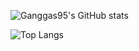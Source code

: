 ![Ganggas95's GitHub stats](https://github-readme-stats.vercel.app/api?username=ganggas95&show_icons=true&theme=transparent)

![Top Langs](https://github-readme-stats.vercel.app/api/top-langs/?username=anuraghazra)
